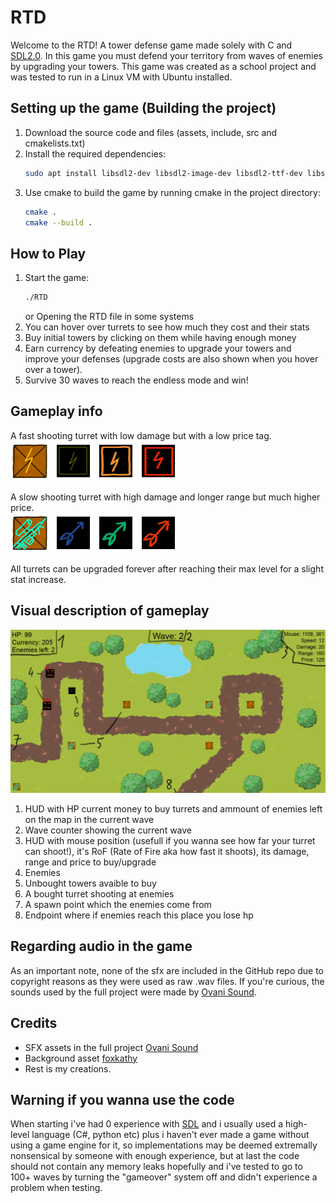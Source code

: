 # RTD

Welcome to the RTD! A tower defense game made solely with C and [SDL2.0](https://www.libsdl.org/).
In this game you must defend your territory from waves of enemies by upgrading your towers.
This game was created as a school project and was tested to run in a Linux VM with Ubuntu installed.

## Setting up the game (Building the project)

1. Download the source code and files (assets, include, src and cmakelists.txt)
2. Install the required dependencies:
    ```bash
    sudo apt install libsdl2-dev libsdl2-image-dev libsdl2-ttf-dev libsdl2-mixer-dev
    ```
3. Use cmake to build the game by running cmake in the project directory:
    ```bash
    cmake .
    cmake --build .
    ```

## How to Play

1. Start the game:
    ```bash
    ./RTD
    ```
    or
    Opening the RTD file in some systems
2. You can hover over turrets to see how much they cost and their stats
3. Buy initial towers by clicking on them while having enough money
4. Earn currency by defeating enemies to upgrade your towers and improve your defenses (upgrade costs are also shown when you hover over a tower).
5. Survive 30 waves to reach the endless mode and win!

## Gameplay info

A fast shooting turret with low damage but with a low price tag.  
![RTD turret light](assets/sprites/electricTurretBox.png) ![RTD turret light](assets/sprites/electricTurretT1.png) ![RTD turret light](assets/sprites/electricTurretT2.png) ![RTD turret light](assets/sprites/electricTurretT3.png)

A slow shooting turret with high damage and longer range but much higher price.  
![RTD turret heavy](assets/sprites/sniperTurretBox.png) ![RTD turret heavy](assets/sprites/sniperTurretT1.png) ![RTD turret heavy](assets/sprites/sniperTurretT2.png) ![RTD turret heavy](assets/sprites/sniperTurretT3.png)

All turrets can be upgraded forever after reaching their max level for a slight stat increase.

## Visual description of gameplay
![RTD Gameplay Screenshot](rtd_description.png)
1. HUD with HP current money to buy turrets and ammount of enemies left on the map in the current wave
2. Wave counter showing the current wave
3. HUD with mouse position (usefull if you wanna see how far your turret can shoot!), it's RoF (Rate of Fire aka how fast it shoots), its damage, range and price to buy/upgrade
4. Enemies
5. Unbought towers avaible to buy
6. A bought turret shooting at enemies
7. A spawn point which the enemies come from
8. Endpoint where if enemies reach this place you lose hp

## Regarding audio in the game
As an important note, none of the sfx are included in the GitHub repo due to copyright reasons as they were used as raw .wav files. 
If you're curious, the sounds used by the full project were made by [Ovani Sound](https://ovanisound.com/).

## Credits
- SFX assets in the full project [Ovani Sound](https://ovanisound.com/)
- Background asset [foxkathy](https://www.instagram.com/foxkathy_)
- Rest is my creations.

## Warning if you wanna use the code
When starting i've had 0 experience with [SDL](https://www.libsdl.org/) and i usually used a high-level language (C#, python etc) plus i haven't ever made a game without using a game engine for it, so implementations may be deemed extremally nonsensical by someone with enough experience, but at last the code should not contain any memory leaks hopefully and i've tested to go to 100+ waves by turning the "gameover" system off and didn't experience a problem when testing.
